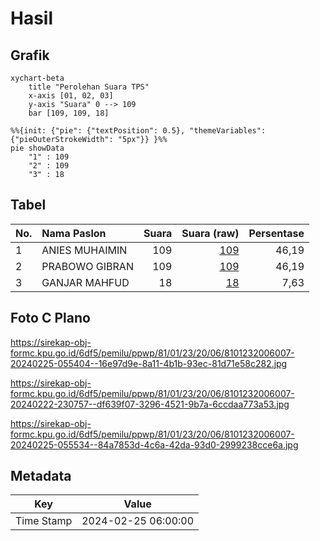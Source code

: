 # Hasil

## Grafik

```mermaid
xychart-beta
    title "Perolehan Suara TPS"
    x-axis [01, 02, 03]
    y-axis "Suara" 0 --> 109
    bar [109, 109, 18]
```

```mermaid
%%{init: {"pie": {"textPosition": 0.5}, "themeVariables": {"pieOuterStrokeWidth": "5px"}} }%%
pie showData
    "1" : 109
    "2" : 109
    "3" : 18
```

## Tabel

| No. | Nama Paslon    | Suara | Suara (raw) | Persentase |
|:--- |:-------------- | -----:| -----------:| ----------:|
| 1   | ANIES MUHAIMIN | 109   | [109][p-1]  | 46,19      |
| 2   | PRABOWO GIBRAN | 109   | [109][p-2]  | 46,19      |
| 3   | GANJAR MAHFUD  | 18    | [18][p-3]   | 7,63       |


[p-1]: https://github.com/gigit-pemilu/pemilu-2024-81-maluku/blob/main/pilpres/hitung-suara/sub/81-maluku/sub/01-maluku-tengah/sub/23-telutih/sub/2006-laimu/sub/007-tps/sub/paslon-1.txt
[p-2]: https://github.com/gigit-pemilu/pemilu-2024-81-maluku/blob/main/pilpres/hitung-suara/sub/81-maluku/sub/01-maluku-tengah/sub/23-telutih/sub/2006-laimu/sub/007-tps/sub/paslon-2.txt
[p-3]: https://github.com/gigit-pemilu/pemilu-2024-81-maluku/blob/main/pilpres/hitung-suara/sub/81-maluku/sub/01-maluku-tengah/sub/23-telutih/sub/2006-laimu/sub/007-tps/sub/paslon-3.txt

## Foto C Plano

https://sirekap-obj-formc.kpu.go.id/6df5/pemilu/ppwp/81/01/23/20/06/8101232006007-20240225-055404--16e97d9e-8a11-4b1b-93ec-81d71e58c282.jpg

https://sirekap-obj-formc.kpu.go.id/6df5/pemilu/ppwp/81/01/23/20/06/8101232006007-20240222-230757--df639f07-3296-4521-9b7a-6ccdaa773a53.jpg

https://sirekap-obj-formc.kpu.go.id/6df5/pemilu/ppwp/81/01/23/20/06/8101232006007-20240225-055534--84a7853d-4c6a-42da-93d0-2999238cce6a.jpg


## Metadata

| Key        | Value               |
| ---------- | ------------------- |
| Time Stamp | 2024-02-25 06:00:00 |



